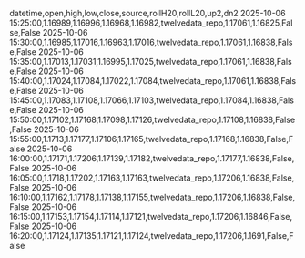 datetime,open,high,low,close,source,rollH20,rollL20,up2,dn2
2025-10-06 15:25:00,1.16989,1.16996,1.16968,1.16982,twelvedata_repo,1.17061,1.16825,False,False
2025-10-06 15:30:00,1.16985,1.17016,1.16963,1.17016,twelvedata_repo,1.17061,1.16838,False,False
2025-10-06 15:35:00,1.17013,1.17031,1.16995,1.17025,twelvedata_repo,1.17061,1.16838,False,False
2025-10-06 15:40:00,1.17024,1.17084,1.17022,1.17084,twelvedata_repo,1.17061,1.16838,False,False
2025-10-06 15:45:00,1.17083,1.17108,1.17066,1.17103,twelvedata_repo,1.17084,1.16838,False,False
2025-10-06 15:50:00,1.17102,1.17168,1.17098,1.17126,twelvedata_repo,1.17108,1.16838,False,False
2025-10-06 15:55:00,1.1713,1.17177,1.17106,1.17165,twelvedata_repo,1.17168,1.16838,False,False
2025-10-06 16:00:00,1.17171,1.17206,1.17139,1.17182,twelvedata_repo,1.17177,1.16838,False,False
2025-10-06 16:05:00,1.1718,1.17202,1.17163,1.17163,twelvedata_repo,1.17206,1.16838,False,False
2025-10-06 16:10:00,1.17162,1.17178,1.17138,1.17155,twelvedata_repo,1.17206,1.16838,False,False
2025-10-06 16:15:00,1.17153,1.17154,1.17114,1.17121,twelvedata_repo,1.17206,1.16846,False,False
2025-10-06 16:20:00,1.17124,1.17135,1.17121,1.17124,twelvedata_repo,1.17206,1.1691,False,False
